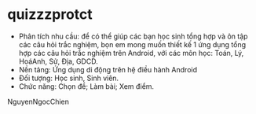 # quizzzprotct

-	Phân tích nhu cầu: để có thể giúp các bạn học sinh tổng hợp và ôn tập các câu hỏi trắc nghiệm, bọn em mong muốn thiết kế 1 ứng dụng tổng hợp các câu hỏi trắc nghiệm trên Android, với các môn học: Toán, Lý, HoáAnh, Sử, Địa, GDCD.
-	Nền tảng: Ứng dụng di động trên hệ điều hành Android
-	Đối tượng: Học sinh, Sinh viên.
-	Chức năng: Chọn đề; Làm bài; Xem điểm.

NguyenNgocChien
